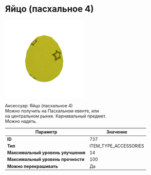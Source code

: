 # Яйцо (пасхальное 4)

![Item Image](../img/737.webp?raw=true)

Аксессуар: Яйцо (пасхальное 4)<br>Можно получить на Пасхальном евенте, или<br>на центральном рынке. Карнавальный предмет.<br>Можно надеть.


| Параметр | Значение |
|----------|----------|
| **ID** | 737 |
| **Тип** | ITEM_TYPE_ACCESSORIES |
| **Максимальный уровень улучшения** | 14 |
| **Максимальный уровень прочности** | 100 |
| **Можно перекрашивать** | Да |

